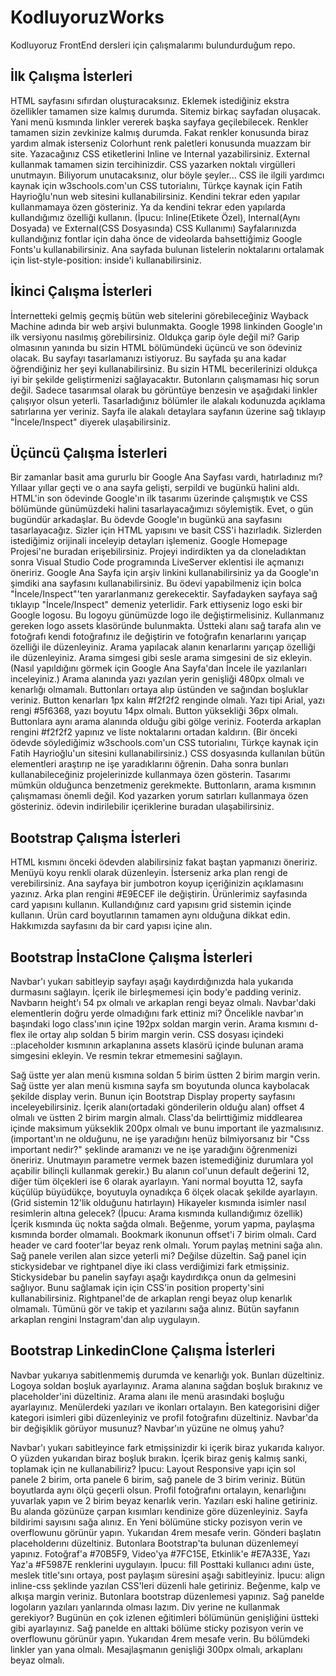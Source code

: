 # KodluyoruzWorks

Kodluyoruz FrontEnd dersleri için çalışmalarımı bulundurduğum repo.

## İlk Çalışma İsterleri

HTML sayfasını sıfırdan oluşturacaksınız. Eklemek istediğiniz ekstra özellikler tamamen size kalmış durumda.
Sitemiz birkaç sayfadan oluşacak. Yani menü kısmında linkler vererek başka sayfaya geçilebilecek.
Renkler tamamen sizin zevkinize kalmış durumda. Fakat renkler konusunda biraz yardım almak isterseniz Colorhunt renk paletleri konusunda muazzam bir site.
Yazacağınız CSS etiketlerini Inline ve Internal yazabilirsiniz. External kullanmak tamamen sizin tercihinizdir.
CSS yazarken noktalı virgülleri unutmayın. Biliyorum unutacaksınız, olur böyle şeyler...
CSS ile ilgili yardımcı kaynak için w3schools.com'un CSS tutorialını, Türkçe kaynak için Fatih Hayrioğlu'nun web sitesini kullanabilirsiniz.
Kendini tekrar eden yapılar kullanmamaya özen gösteriniz. Ya da kendini tekrar eden yapılarda kullandığımız özelliği kullanın. (İpucu: Inline(Etikete Özel), Internal(Aynı Dosyada) ve External(CSS Dosyasında) CSS Kullanımı)
Sayfalarınızda kullandığınız fontlar için daha önce de videolarda bahsettiğimiz Google Fonts'u kullanabilirsiniz.
Ana sayfada bulunan listelerin noktalarını ortalamak için list-style-position: inside'i kullanabilirsiniz.

## İkinci Çalışma İsterleri

İnternetteki gelmiş geçmiş bütün web sitelerini görebileceğiniz Wayback Machine adında bir web arşivi bulunmakta. Google 1998 linkinden Google'ın ilk versiyonu nasılmış görebilirsiniz. Oldukça garip öyle değil mi? Garip olmasının yanında bu sizin HTML bölümündeki üçüncü ve son ödeviniz olacak. Bu sayfayı tasarlamanızı istiyoruz.
Bu sayfada şu ana kadar öğrendiğiniz her şeyi kullanabilirsiniz. Bu sizin HTML becerilerinizi oldukça iyi bir şekilde geliştirmenizi sağlayacaktır.
Butonların çalışmaması hiç sorun değil. Sadece tasarımsal olarak bu görüntüye benzesin ve aşağıdaki linkler çalışıyor olsun yeterli.
Tasarladığınız bölümler ile alakalı kodunuzda açıklama satırlarına yer veriniz.
Sayfa ile alakalı detaylara sayfanın üzerine sağ tıklayıp "İncele/Inspect" diyerek ulaşabilirsiniz.

## Üçüncü Çalışma İsterleri

Bir zamanlar basit ama gururlu bir Google Ana Sayfası vardı, hatırladınız mı? Yıllaar yıllar geçti ve o ana sayfa gelişti, serpildi ve bugünkü halini aldı. HTML'in son ödevinde Google'ın ilk tasarımı üzerinde çalışmıştık ve CSS bölümünde günümüzdeki halini tasarlayacağımızı söylemiştik. Evet, o gün bugündür arkadaşlar. Bu ödevde Google'ın bugünkü ana sayfasını tasarlayacağız.
Sizler için HTML yapısını ve basit CSS'i hazırladık. Sizlerden istediğimiz orijinali inceleyip detayları işlemeniz.
Google Homepage Projesi'ne buradan erişebilirsiniz.
Projeyi indirdikten ya da cloneladıktan sonra Visual Studio Code programında LiveServer eklentisi ile açmanızı öneririz.
Google Ana Sayfa için arşiv linkini kullanabilirsiniz ya da Google'ın şimdiki ana sayfasını kullanabilirsiniz.
Bu ödevi yapabilmeniz için bolca "İncele/Inspect"'ten yararlanmanız gerekecektir. Sayfadayken sayfaya sağ tıklayıp "İncele/Inspect" demeniz yeterlidir.
Fark ettiyseniz logo eski bir Google logosu. Bu logoyu günümüzde logo ile değiştirmelisiniz. Kullanmanız gereken logo assets klasöründe bulunmakta.
Üstteki alanı sağ tarafa alın ve fotoğrafı kendi fotoğrafınız ile değiştirin ve fotoğrafın kenarlarını yarıçap özelliği ile düzenleyiniz.
Arama yapılacak alanın kenarlarını yarıçap özelliği ile düzenleyiniz.
Arama simgesi gibi sesle arama simgesini de siz ekleyin. (Nasıl yapıldığını görmek için Google Ana Sayfa'dan İncele ile yazılanları inceleyiniz.)
Arama alanında yazı yazılan yerin genişliği 480px olmalı ve kenarlığı olmamalı.
Buttonları ortaya alıp üstünden ve sağından boşluklar veriniz. Button kenarları 1px kalın #f2f2f2 renginde olmalı. Yazı tipi Arial, yazı rengi #5f6368, yazı boyutu 14px olmalı. Button yüksekliği 36px olmalı.
Buttonlara aynı arama alanında olduğu gibi gölge veriniz.
Footerda arkaplan rengini #f2f2f2 yapınız ve liste noktalarını ortadan kaldırın. (Bir önceki ödevde söylediğimiz w3schools.com'un CSS tutorialını, Türkçe kaynak için Fatih Hayrioğlu'un sitesini kullanabilirsiniz.)
CSS dosyasında kullanılan bütün elementleri araştırıp ne işe yaradıklarını öğrenin. Daha sonra bunları kullanabileceğiniz projelerinizde kullanmaya özen gösterin.
Tasarımı mümkün olduğunca benzetmeniz gerekmekte. Buttonların, arama kısmının çalışmaması önemli değil.
Kod yazarken yorum satırları kullanmaya özen gösteriniz. ödevin indirilebilir içeriklerine buradan ulaşabilirsiniz.

## Bootstrap Çalışma İsterleri

HTML kısmını önceki ödevden alabilirsiniz fakat baştan yapmanızı öneririz.
Menüyü koyu renkli olarak düzenleyin. İsterseniz arka plan rengi de verebilirsiniz.
Ana sayfaya bir jumbotron koyup içeriğinizin açıklamasını yazınız.
Arka plan rengini #E9ECEF ile değiştirin.
Ürünlerimiz sayfasında card yapısını kullanın.
Kullandığınız card yapısını grid sistemin içinde kullanın.
Ürün card boyutlarının tamamen aynı olduğuna dikkat edin.
Hakkımızda sayfasını da bir card yapısı içine alın.

## Bootstrap İnstaClone Çalışma İsterleri

Navbar'ı yukarı sabitleyip sayfayı aşağı kaydırdığınızda hala yukarıda durmasını sağlayın. İçerik ile birleşmemesi için body'e padding veriniz.
Navbarın height'ı 54 px olmalı ve arkaplan rengi beyaz olmalı.
Navbar'daki elementlerin doğru yerde olmadığını fark ettiniz mi? Öncelikle navbar'ın başındaki logo class'ının içine 192px soldan margin verin.
Arama kısmını d-flex ile ortay alıp soldan 5 birim margin verin.
CSS dosyası içindeki ::placeholder kısmının arkaplanına assets klasörü içinde bulunan arama simgesini ekleyin. Ve resmin tekrar etmemesini sağlayın.

Sağ üstte yer alan menü kısmına soldan 5 birim üstten 2 birim margin verin.
Sağ üstte yer alan menü kısmına sayfa sm boyutunda olunca kaybolacak şekilde display verin. Bunun için Bootstrap Display property sayfasını inceleyebilirsiniz.
İçerik alanı(ortadaki gönderilerin olduğu alan) offset 4 olmalı ve üstten 2 birim margin almalı.
Class'da belirttiğimiz middlearea içinde maksimum yükseklik 200px olmalı ve bunu important ile yazmalısınız. (important'ın ne olduğunu, ne işe yaradığını henüz bilmiyorsanız bir "Css important nedir?" şeklinde aramanızı ve ne işe yaradığını öğrenmenizi öneririz. Unutmayın parametre vermek bazen istemediğiniz durumlara yol açabilir bilinçli kullanmak gerekir.)
Bu alanın col'unun default değerini 12, diğer tüm ölçekleri ise 6 olarak ayarlayın. Yani normal boyutta 12, sayfa küçülüp büyüdükçe, boyutuyla oynadıkça 6 ölçek olacak şekilde ayarlayın. (Grid sistemin 12'lik olduğunu hatırlayın)
Hikayeler kısmında isimler nasıl resimlerin altına gelecek? (İpucu: Arama kısmında kullandığımız özellik)
İçerik kısmında üç nokta sağda olmalı.
Beğenme, yorum yapma, paylaşma kısmında border olmamalı.
Bookmark ikonunun offset'i 7 birim olmalı.
Card header ve card footer'lar beyaz renk olmalı.
Yorum paylaş metnini sağa alın.
Sağ panele verilen alan sizce yeterli mi? Değilse düzeltin.
Sağ panel için stickysidebar ve rightpanel diye iki class verdiğimizi fark etmişsiniz. Stickysidebar bu panelin sayfayı aşağı kaydırdıkça onun da gelmesini sağlıyor. Bunu sağlamak için için CSS'in position property'sini kullanabilirsiniz. Rightpanel'de de arkaplan rengi beyaz olup kenarlık olmamalı.
Tümünü gör ve takip et yazılarını sağa alınız.
Bütün sayfanın arkaplan rengini Instagram'dan alıp uygulayın.

## Bootstrap LinkedinClone Çalışma İsterleri

Navbar yukarıya sabitlenmemiş durumda ve kenarlığı yok. Bunları düzeltiniz.
Logoya soldan boşluk ayarlayınız.
Arama alanına sağdan boşluk bırakınız ve placeholder'ini düzeltiniz.
Arama alanı ile menü arasındaki boşluğu ayarlayınız.
Menülerdeki yazıları ve ikonları ortalayın.
Ben kategorisini diğer kategori isimleri gibi düzenleyiniz ve profil fotoğrafını düzeltiniz.
Navbar'da bir değişiklik görüyor musunuz? Navbar'ın yüzüne ne olmuş yahu?

Navbar'ı yukarı sabitleyince fark etmişsinizdir ki içerik biraz yukarıda kalıyor. O yüzden yukarıdan biraz boşluk bırakın.
İçerik biraz geniş kalmış sanki, toplamak için ne kullanabiliriz? İpucu: Layout
Responsive yapı için sol panele 2 birim, orta panele 6 birim, sağ panele de 3 birim veriniz. Bütün boyutlarda aynı ölçü geçerli olsun.
Profil fotoğrafını ortalayın, kenarlığını yuvarlak yapın ve 2 birim beyaz kenarlık verin.
Yazıları eski haline getiriniz.
Bu alanda gözünüze çarpan kısımları kendinize göre düzenleyiniz.
Sayfa bildirimi sayısını sağa alınız.
En Yeni bölümüne sticky pozisyon verin ve overflowunu görünür yapın. Yukarıdan 4rem mesafe verin.
Gönderi başlatın placeholderını düzeltiniz.
Butonlara Bootstrap'ta bulunan düzenlemeyi yapınız.
Fotoğraf'a #70B5F9, Video'ya #7FC15E, Etkinlik'e #E7A33E, Yazı Yaz'a #F5987E renklerini uygulayın. İpucu: fill
Posttaki kullanıcı adını üste, meslek title'sını ortaya, post paylaşım süresini aşağı sabitleyiniz. İpucu: align
inline-css şeklinde yazılan CSS'leri düzenli hale getiriniz.
Beğenme, kalp ve alkışa margin veriniz.
Butonlara bootstrap düzenlemesi yapınız.
Sağ panelde logoların yazıları yanlarında olması lazım. Div yerine ne kullanmak gerekiyor?
Bugünün en çok izlenen eğitimleri bölümünün genişliğini üstteki gibi ayarlayınız.
Sağ panelde en alttaki bölüme sticky pozisyon verin ve overflowunu görünür yapın. Yukarıdan 4rem mesafe verin.
Bu bölümdeki linkler yan yana olmalı.
Mesajlaşmanın genişliği 300px olmalı, arkaplanı beyaz olmalı.